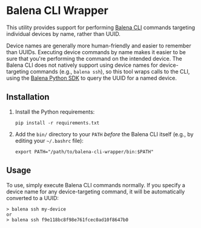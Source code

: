 # Balena CLI Wrapper

This utility provides support for performing [Balena CLI](https://github.com/balena-io/balena-cli) commands targeting
individual devices by name, rather than UUID.

Device names are generally more human-friendly and easier to remember than UUIDs. Executing device commands by name
makes it easier to be sure that you're performing the command on the intended device. The Balena CLI does not natively
support using device names for device-targeting commands (e.g., `balena ssh`), so this tool wraps calls to the CLI,
using the [Balena Python SDK](https://github.com/balena-io/balena-sdk-python) to query the UUID for a named device.

## Installation

1. Install the Python requirements:
   ```
   pip install -r requirements.txt
   ```
2. Add the `bin/` directory to your `PATH` _before_ the Balena CLI itself (e.g., by editing your `~/.bashrc` file):
   ```
   export PATH="/path/to/balena-cli-wrapper/bin:$PATH"
   ```

## Usage

To use, simply execute Balena CLI commands normally. If you specify a device name for any device-targeting command, it
will be automatically converted to a UUID:

```
> balena ssh my-device
or
> balena ssh f9e118bc8f98e761fcec0ad10f8647b0
```
